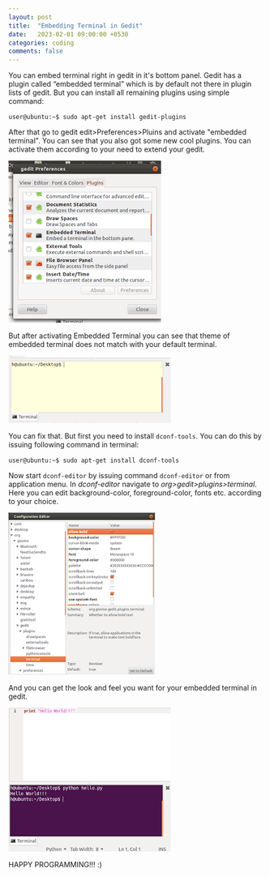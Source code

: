 ```yaml
---
layout: post
title:  "Embedding Terminal in Gedit"
date:   2023-02-01 09:00:00 +0530
categories: coding
comments: false
---
```


You can embed terminal right in gedit in it's bottom panel. Gedit has a plugin called “embedded terminal” which is by default not there in plugin lists of gedit. But you can install all remaining plugins using simple command:

```
user@ubuntu:~$ sudo apt-get install gedit-plugins
```

After that go to gedit edit>Preferences>Pluins and activate "embedded terminal". You can see that you also got some new cool plugins. You can activate them according to your need to extend your gedit.

![](/assets/images/posts/2023-02-01-embedding-terminal-in-gedit/2.png)

But after activating Embedded Terminal you can see that theme of embedded terminal does not match with your default terminal.

![](/assets/images/posts/2023-02-01-embedding-terminal-in-gedit/1.png)

You can fix that. But first you need to install `dconf-tools`. You can do this by issuing following command in terminal:

```
user@ubuntu:~$ sudo apt-get install dconf-tools
```

Now start `dconf-editor` by issuing command `dconf-editor` or from application menu.
In *dconf-editor* navigate to *org>gedit>plugins>terminal*.
Here you can edit background-color, foreground-color, fonts etc. according to your choice.

![](/assets/images/posts/2023-02-01-embedding-terminal-in-gedit/3.png)

And you can get the look and feel you want for your embedded terminal in gedit.

![](/assets/images/posts/2023-02-01-embedding-terminal-in-gedit/4.png)

HAPPY PROGRAMMING!!! :)
